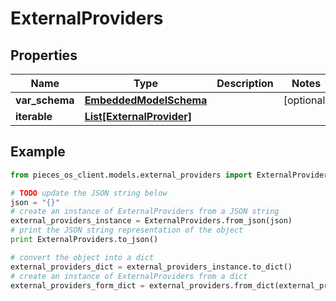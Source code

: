 # ExternalProviders


## Properties

Name | Type | Description | Notes
------------ | ------------- | ------------- | -------------
**var_schema** | [**EmbeddedModelSchema**](EmbeddedModelSchema) |  | [optional] 
**iterable** | [**List[ExternalProvider]**](ExternalProvider) |  | 

## Example

```python
from pieces_os_client.models.external_providers import ExternalProviders

# TODO update the JSON string below
json = "{}"
# create an instance of ExternalProviders from a JSON string
external_providers_instance = ExternalProviders.from_json(json)
# print the JSON string representation of the object
print ExternalProviders.to_json()

# convert the object into a dict
external_providers_dict = external_providers_instance.to_dict()
# create an instance of ExternalProviders from a dict
external_providers_form_dict = external_providers.from_dict(external_providers_dict)
```



